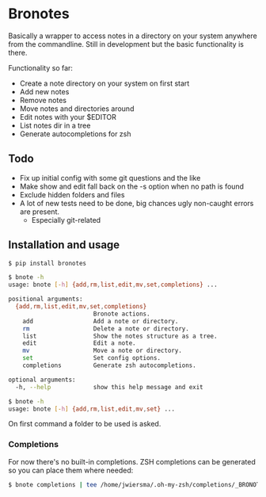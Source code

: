 # Bronotes

Basically a wrapper to access notes in a directory on your system anywhere from the commandline.
Still in development but the basic functionality is there.

Functionality so far:
  * Create a note directory on your system on first start
  * Add new notes
  * Remove notes
  * Move notes and directories around
  * Edit notes with your $EDITOR
  * List notes dir in a tree
  * Generate autocompletions for zsh

## Todo

  * Fix up initial config with some git questions and the like
  * Make show and edit fall back on the -s option when no path is found
  * Exclude hidden folders and files
  * A lot of new tests need to be done, big chances ugly non-caught errors are present.
    * Especially git-related

## Installation and usage

```bash
$ pip install bronotes

$ bnote -h 
usage: bnote [-h] {add,rm,list,edit,mv,set,completions} ...

positional arguments:
  {add,rm,list,edit,mv,set,completions}
                        Bronote actions.
    add                 Add a note or directory.
    rm                  Delete a note or directory.
    list                Show the notes structure as a tree.
    edit                Edit a note.
    mv                  Move a note or directory.
    set                 Set config options.
    completions         Generate zsh autocompletions.

optional arguments:
  -h, --help            show this help message and exit

$ bnote -h
usage: bnote [-h] {add,rm,list,edit,mv,set} ...
```

On first command a folder to be used is asked.

### Completions

For now there's no built-in completions.
ZSH completions can be generated so you can place them where needed:
```bash
$ bnote completions | tee /home/jwiersma/.oh-my-zsh/completions/_BRONOTES
```
